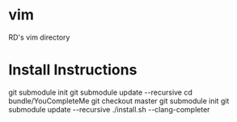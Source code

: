 vim
===

RD's vim directory

Install Instructions
====================

git submodule init
git submodule update --recursive
cd bundle/YouCompleteMe
git checkout master
git submodule init
git submodule update --recursive
./install.sh --clang-completer

